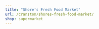 ```yaml
---
title: "Shore's Fresh Food Market"
url: /cranston/shores-fresh-food-market/
shop: supermarket
---
```

